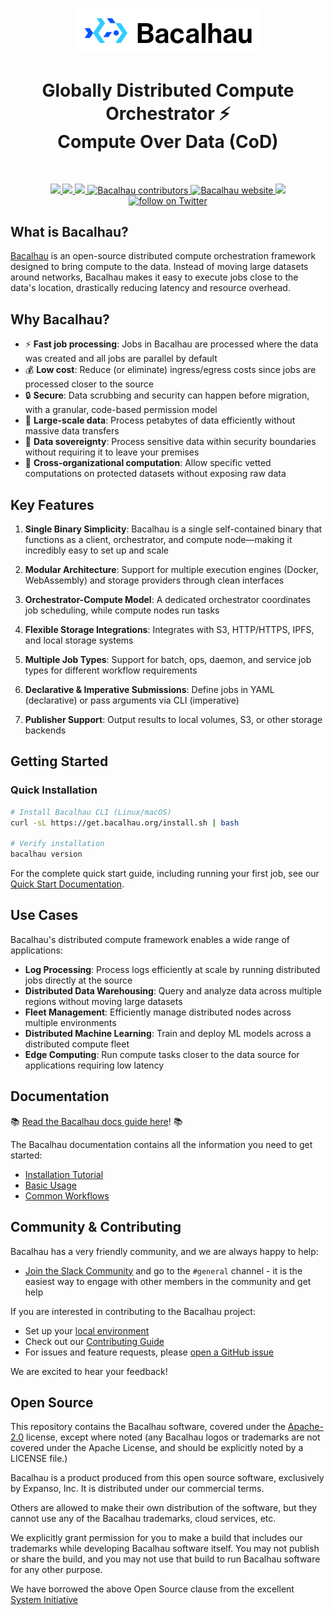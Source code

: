 <p align="center">
  <a href="https://github.com/bacalhau-project/bacalhau">
    <img src="./docs/logo/Bacalhau-horizontal.svg" alt="Bacalhau" width="300"/>
  </a>
</p>

<h1 align="center">Globally Distributed Compute Orchestrator ⚡<br>Compute Over Data (CoD)</h1>
<br>

<p align="center">
    <a href="https://github.com/bacalhau-project/bacalhau/blob/dev/LICENSE" alt="License">
        <img src="https://img.shields.io/badge/license-Apache-green" />
    </a>
    <a href="https://github.com/bacalhau-project/bacalhau/releases/" alt="Release">
        <img src="https://img.shields.io/github/v/release/bacalhau-project/bacalhau?display_name=tag" />
    </a>
    <a href="https://github.com/bacalhau-project/bacalhau/pulse" alt="Activity">
        <img src="https://img.shields.io/github/commit-activity/m/bacalhau-project/bacalhau" />
    </a>
    <a href="https://github.com/bacalhau-project/bacalhau/graphs/contributors">
        <img src="https://img.shields.io/github/contributors/bacalhau-project/bacalhau" alt="Bacalhau contributors" >
    </a>
    <a href="https://www.bacalhau.org/">
        <img alt="Bacalhau website" src="https://img.shields.io/badge/website-bacalhau.org-red">
    </a>
    <a href="https://bit.ly/bacalhau-project-slack" alt="Slack">
        <img src="https://img.shields.io/badge/slack-join_community-red.svg?color=0052FF&labelColor=090422&logo=slack" />
    </a>
    <a href="https://twitter.com/intent/follow?screen_name=BacalhauProject">
        <img src="https://img.shields.io/twitter/follow/BacalhauProject?style=social&logo=twitter" alt="follow on Twitter">
    </a>
</p>

## What is Bacalhau?

[Bacalhau](https://www.bacalhau.org/) is an open-source distributed compute orchestration framework designed to bring compute to the data. Instead of moving large datasets around networks, Bacalhau makes it easy to execute jobs close to the data's location, drastically reducing latency and resource overhead.

## Why Bacalhau?

- ⚡ **Fast job processing**: Jobs in Bacalhau are processed where the data was created and all jobs are parallel by default
- 💰 **Low cost**: Reduce (or eliminate) ingress/egress costs since jobs are processed closer to the source
- 🔒 **Secure**: Data scrubbing and security can happen before migration, with a granular, code-based permission model
- 🚛 **Large-scale data**: Process petabytes of data efficiently without massive data transfers
- 🏢 **Data sovereignty**: Process sensitive data within security boundaries without requiring it to leave your premises
- 🤝 **Cross-organizational computation**: Allow specific vetted computations on protected datasets without exposing raw data

## Key Features

1. **Single Binary Simplicity**: Bacalhau is a single self-contained binary that functions as a client, orchestrator, and compute node—making it incredibly easy to set up and scale
   
2. **Modular Architecture**: Support for multiple execution engines (Docker, WebAssembly) and storage providers through clean interfaces

3. **Orchestrator-Compute Model**: A dedicated orchestrator coordinates job scheduling, while compute nodes run tasks

4. **Flexible Storage Integrations**: Integrates with S3, HTTP/HTTPS, IPFS, and local storage systems

5. **Multiple Job Types**: Support for batch, ops, daemon, and service job types for different workflow requirements

6. **Declarative & Imperative Submissions**: Define jobs in YAML (declarative) or pass arguments via CLI (imperative)

7. **Publisher Support**: Output results to local volumes, S3, or other storage backends

## Getting Started

### Quick Installation

```bash 
# Install Bacalhau CLI (Linux/macOS)
curl -sL https://get.bacalhau.org/install.sh | bash

# Verify installation
bacalhau version
```

For the complete quick start guide, including running your first job, see our [Quick Start Documentation](https://docs.bacalhau.org/getting-started/quick-start).

## Use Cases

Bacalhau's distributed compute framework enables a wide range of applications:

- **Log Processing**: Process logs efficiently at scale by running distributed jobs directly at the source
- **Distributed Data Warehousing**: Query and analyze data across multiple regions without moving large datasets
- **Fleet Management**: Efficiently manage distributed nodes across multiple environments
- **Distributed Machine Learning**: Train and deploy ML models across a distributed compute fleet
- **Edge Computing**: Run compute tasks closer to the data source for applications requiring low latency

## Documentation

📚 [Read the Bacalhau docs guide here](https://docs.bacalhau.org/)! 📚

The Bacalhau documentation contains all the information you need to get started:

- [Installation Tutorial](https://docs.bacalhau.org/getting-started/installation)
- [Basic Usage](https://docs.bacalhau.org/getting-started/cli)
- [Common Workflows](https://docs.bacalhau.org/common-workflows)

## Community & Contributing

Bacalhau has a very friendly community, and we are always happy to help:

- [Join the Slack Community](https://join.slack.com/t/bacalhauproject/shared_invite/zt-1sihp4vxf-TjkbXz6JRQpg2AhetPzYYQ) and go to the `#general` channel - it is the easiest way to engage with other members in the community and get help

If you are interested in contributing to the Bacalhau project:

- Set up your [local environment](docs/dev/local-env.md)
- Check out our [Contributing Guide](https://docs.bacalhau.org/community/community/ways-to-contribute)
- For issues and feature requests, please [open a GitHub issue](https://github.com/bacalhau-project/bacalhau/issues)

We are excited to hear your feedback!

## Open Source

This repository contains the Bacalhau software, covered under the [Apache-2.0](./LICENSE) license, except where noted (any Bacalhau logos or trademarks are not covered under the Apache License, and should be explicitly noted by a LICENSE file.)

Bacalhau is a product produced from this open source software, exclusively by Expanso, Inc. It is distributed under our commercial terms.

Others are allowed to make their own distribution of the software, but they cannot use any of the Bacalhau trademarks, cloud services, etc.

We explicitly grant permission for you to make a build that includes our trademarks while developing Bacalhau software itself. You may not publish or share the build, and you may not use that build to run Bacalhau software for any other purpose.

We have borrowed the above Open Source clause from the excellent [System Initiative](https://github.com/systeminit/si/blob/main/CONTRIBUTING.md)
